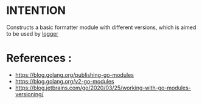 # INTENTION
Constructs a basic formatter module with different versions, which is aimed to be used by [logger](https://github.com/celikelozdinc/logger)

# References :
+ https://blog.golang.org/publishing-go-modules
+ https://blog.golang.org/v2-go-modules
+ https://blog.jetbrains.com/go/2020/03/25/working-with-go-modules-versioning/
